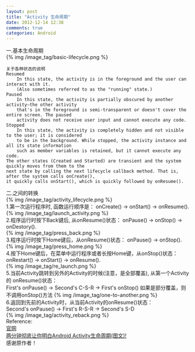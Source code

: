 ```yaml
---
layout: post
title: "Activity 生命周期"
date: 2012-12-14 12:38
comments: true
categories: Android
---
```

一.基本生命周期    
{% img /image_tag/basic-lifecycle.png %}
<!-- more -->
    关于各种状态的说明
    Resumed
        In this state, the activity is in the foreground and the user can interact with it. 
		(Also sometimes referred to as the "running" state.)
    Paused
        In this state, the activity is partially obscured by another activity—the other activity 
		that's in the foreground is semi-transparent or doesn't cover the entire screen. The paused 
		activity does not receive user input and cannot execute any code.
    Stopped
        In this state, the activity is completely hidden and not visible to the user; it is considered 
		to be in the background. While stopped, the activity instance and all its state information 
		such as member variables is retained, but it cannot execute any code.
    The other states (Created and Started) are transient and the system quickly moves from them to the 
	next state by calling the next lifecycle callback method. That is, after the system calls onCreate(), 
	it quickly calls onStart(), which is quickly followed by onResume().
二.之间的转换  
{% img /image_tag/activity_lifecycle.png %}    
1.第一次运行程序时, 函数运行顺序是： 
    onCreate() -> onStart() ->  onResume().    
{% img /image_tag/launch_activity.png %}    
2.程序运行时按下Back键后, 从onResume()状态：
    onPause() -> onStop() -> onDestory().    
{% img /image_tag/press_back.png %}    
3.程序运行时按下Home键后，从onResume()状态：
    onPause() -> onStop().    
{% img /image_tag/press_home.png %}    
4.按下Home键后，在菜单中运行程序或者长按Home键，从onStop()状态：
    onRestart() -> onStart() -> onResume().    
{% img /image_tag/re_launch.png %}    
5.当前Activity跳转到另外的Activity的时候(注意，是全部覆盖), 从第一个Activity的 onResume()状态：    
    First's onPause() -> Second's C-S-R -> First's onStop()
	如果是部分覆盖，则不调用onStop()方法
{% img /image_tag/one-to-another.png %}    
6.返回到先前的Activity时，从当前Activity的onResume()状态：    
    Second's onPause() -> First's R-S-R -> Second's S-D     
{% img /image_tag/activity_reback.png %}    
Reference:    
[官网](http://developer.android.com/training/basics/activity-lifecycle/index.html)    
[两分钟彻底让你明白Android Activity生命周期(图文)!](http://blog.csdn.net/android_tutor/article/details/5772285)     
感谢原作者！
